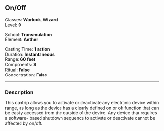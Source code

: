 ## On/Off

Classes: **Warlock, Wizard**  
Level: **0**  

School: **Transmutation**  
Element: **Aether**  

Casting Time: **1 action**  
Duration: **Instantaneous**  
Range: **60 feet**  
Components: **S**  
Ritual: **False**  
Concentration: **False**  

------

### Description

This cantrip allows you to activate or deactivate any electronic device within range, as long as the device has a clearly defined on or off function that can be easily accessed from the outside of the device. Any device that requires a software- based shutdown sequence to activate or deactivate cannot be affected by on/off.